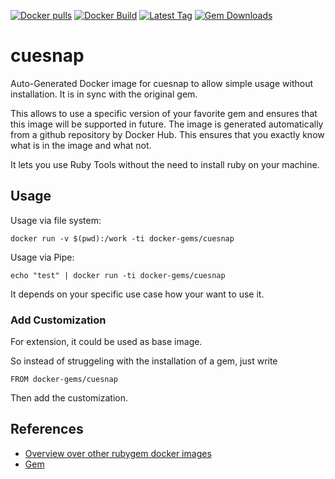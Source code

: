 [![Docker pulls](https://img.shields.io/docker/pulls/rubygem/cuesnap.svg)](https://hub.docker.com/r/rubygem/cuesnap/)
[![Docker Build](https://img.shields.io/docker/automated/rubygem/cuesnap.svg)](https://hub.docker.com/r/rubygem/cuesnap/)
[![Latest Tag](https://img.shields.io/github/tag/docker-rubygem/cuesnap.svg)](https://hub.docker.com/r/rubygem/cuesnap/)
[![Gem Downloads](https://img.shields.io/gem/dt/cuesnap.svg)](https://rubygems.org/gems/cuesnap/)
# cuesnap

Auto-Generated Docker image for cuesnap to allow simple usage without installation.
It is in sync with the original gem.

This allows to use a specific version of your favorite gem and ensures that this image will be supported in future.
The image is generated automatically from a github repository by Docker Hub.
This ensures that you exactly know what is in the image and what not.

It lets you use Ruby Tools without the need to install ruby on your machine.

## Usage

Usage via file system:

`docker run -v $(pwd):/work -ti docker-gems/cuesnap`

Usage via Pipe:

`echo "test" | docker run -ti docker-gems/cuesnap`

It depends on your specific use case how your want to use it.

### Add Customization

For extension, it could be used as base image.

So instead of struggeling with the installation of a gem, just write

`FROM docker-gems/cuesnap`

Then add the customization.

## References

 - [Overview over other rubygem docker images](https://github.com/thinkbot/docker-rubygem)
 - [Gem](https://rubygems.org/gems/cuesnap/)
